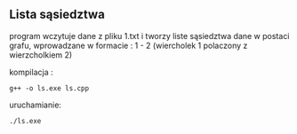 Lista sąsiedztwa
----------------

program wczytuje dane z pliku 1.txt i tworzy liste sąsiedztwa
dane w postaci grafu, wprowadzane w formacie :
1 - 2 	(wiercholek 1 polaczony z wierzcholkiem 2)


kompilacja :
```
g++ -o ls.exe ls.cpp
```

uruchamianie:
```
./ls.exe
```
